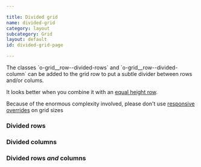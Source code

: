 ```yaml
---

title: Divided grid
name: divided-grid
category: layout
subcategory: Grid
layout: default
id: divided-grid-page

---
```


<div class="lead"><p>The classes `o-grid__row--divided-rows` and `o-grid__row--divided-column` can be added to the grid row to put a subtle divider between rows and/or colums.</p></div>

It looks better when you combine it with an [equal height row](../js-modules/equal-height-rows.html).

Because of the enormous complexity involved, please don't use [responsive overrides](../layout/grid.html#responsive-override-classes) on grid sizes

### Divided rows

<script>
component("grid", { "atoms":[
  { "grid-row": { "type": "divided-rows", "atoms": [
    { "grid-box": { "size": "full", "atoms": { "text": " .o-grid__box--full" } } }
  ] } },
  { "grid-row": { "type": "divided-rows", "atoms": [
    { "grid-box": { "size": "half", "atoms": { "text": " .o-grid__box--half" } } },
    { "grid-box": { "size": "half", "atoms": { "text": " .o-grid__box--half" } } }
  ] } },
  { "grid-row": { "type": "divided-rows", "atoms": [
    { "grid-box": { "size": "half", "atoms": { "text": " .o-grid__box--half" } } },
    { "grid-box": { "size": "quarter", "atoms": { "text": " .o-grid__box--quarter" } } },
    { "grid-box": { "size": "quarter", "atoms": { "text": " .o-grid__box--quarter" } } }
  ] } },
  { "grid-row": { "type": "divided-rows", "atoms": [
    { "grid-box": { "size": "quarter", "atoms": { "text": " .o-grid__box--quarter" } } },
    { "grid-box": { "size": "half", "atoms": { "text": " .o-grid__box--half" } } },
    { "grid-box": { "size": "quarter", "atoms": { "text": " .o-grid__box--quarter" } } }
  ] } },
  { "grid-row": { "type": "divided-rows", "atoms": [
    { "grid-box": { "size": "quarter", "atoms": { "text": " .o-grid__box--quarter" } } },
    { "grid-box": { "size": "quarter", "atoms": { "text": " .o-grid__box--quarter" } } },
    { "grid-box": { "size": "half", "atoms": { "text": " .o-grid__box--half" } } }
  ] } },
  { "grid-row": { "type": "divided-rows", "atoms": [
    { "grid-box": { "size": "quarter", "atoms": { "text": " .o-grid__box--quarter" } } },
    { "grid-box": { "size": "quarter", "atoms": { "text": " .o-grid__box--quarter" } } },
    { "grid-box": { "size": "quarter", "atoms": { "text": " .o-grid__box--quarter" } } },
    { "grid-box": { "size": "quarter", "atoms": { "text": " .o-grid__box--quarter" } } }
  ] } },
  { "grid-row": { "type": "divided-rows", "atoms": [
    { "grid-box": { "size": "quarter", "atoms": { "text": " .o-grid__box--quarter" } } },
    { "grid-box": { "size": "threequarters", "atoms": { "text": " .o-grid__box--threequarters" } } }
  ] } },
  { "grid-row": { "type": "divided-rows", "atoms": [
    { "grid-box": { "size": "threequarters", "atoms": { "text": " .o-grid__box--threequarters" } } },
    { "grid-box": { "size": "quarter", "atoms": { "text": " .o-grid__box--quarter" } } }
  ] } },
  { "grid-row": { "type": "divided-rows", "atoms": [
    { "grid-box": { "size": "third", "atoms": { "text": " .o-grid__box--third" } } },
    { "grid-box": { "size": "twothirds", "atoms": { "text": " .o-grid__box--twothirds" } } }
  ] } },
  { "grid-row": { "type": "divided-rows", "atoms": [
    { "grid-box": { "size": "twothirds", "atoms": { "text": " .o-grid__box--twothirds" } } },
    { "grid-box": { "size": "third", "atoms": { "text": " .o-grid__box--third" } } }
  ] } },
  { "grid-row": { "type": "divided-rows", "atoms": [
    { "grid-box": { "size": "third", "atoms": { "text": " .o-grid__box--third" } } },
    { "grid-box": { "size": "third", "atoms": { "text": " .o-grid__box--third" } } },
    { "grid-box": { "size": "third", "atoms": { "text": " .o-grid__box--third" } } }
  ] } }
] });
</script>

### Divided columns

<script>
component("grid", { "atoms":[
  { "grid-row": { "type": "divided-columns", "atoms": [
    { "grid-box": { "size": "full", "atoms": { "text": " .o-grid__box--full" } } }
  ] } },
  { "grid-row": { "type": "divided-columns", "atoms": [
    { "grid-box": { "size": "half", "atoms": { "text": " .o-grid__box--half" } } },
    { "grid-box": { "size": "half", "atoms": { "text": " .o-grid__box--half" } } }
  ] } },
  { "grid-row": { "type": "divided-columns", "atoms": [
    { "grid-box": { "size": "half", "atoms": { "text": " .o-grid__box--half" } } },
    { "grid-box": { "size": "quarter", "atoms": { "text": " .o-grid__box--quarter" } } },
    { "grid-box": { "size": "quarter", "atoms": { "text": " .o-grid__box--quarter" } } }
  ] } },
  { "grid-row": { "type": "divided-columns", "atoms": [
    { "grid-box": { "size": "quarter", "atoms": { "text": " .o-grid__box--quarter" } } },
    { "grid-box": { "size": "half", "atoms": { "text": " .o-grid__box--half" } } },
    { "grid-box": { "size": "quarter", "atoms": { "text": " .o-grid__box--quarter" } } }
  ] } },
  { "grid-row": { "type": "divided-columns", "atoms": [
    { "grid-box": { "size": "quarter", "atoms": { "text": " .o-grid__box--quarter" } } },
    { "grid-box": { "size": "quarter", "atoms": { "text": " .o-grid__box--quarter" } } },
    { "grid-box": { "size": "half", "atoms": { "text": " .o-grid__box--half" } } }
  ] } },
  { "grid-row": { "type": "divided-columns", "atoms": [
    { "grid-box": { "size": "quarter", "atoms": { "text": " .o-grid__box--quarter" } } },
    { "grid-box": { "size": "quarter", "atoms": { "text": " .o-grid__box--quarter" } } },
    { "grid-box": { "size": "quarter", "atoms": { "text": " .o-grid__box--quarter" } } },
    { "grid-box": { "size": "quarter", "atoms": { "text": " .o-grid__box--quarter" } } }
  ] } },
  { "grid-row": { "type": "divided-columns", "atoms": [
    { "grid-box": { "size": "quarter", "atoms": { "text": " .o-grid__box--quarter" } } },
    { "grid-box": { "size": "threequarters", "atoms": { "text": " .o-grid__box--threequarters" } } }
  ] } },
  { "grid-row": { "type": "divided-columns", "atoms": [
    { "grid-box": { "size": "threequarters", "atoms": { "text": " .o-grid__box--threequarters" } } },
    { "grid-box": { "size": "quarter", "atoms": { "text": " .o-grid__box--quarter" } } }
  ] } },
  { "grid-row": { "type": "divided-columns", "atoms": [
    { "grid-box": { "size": "third", "atoms": { "text": " .o-grid__box--third" } } },
    { "grid-box": { "size": "twothirds", "atoms": { "text": " .o-grid__box--twothirds" } } }
  ] } },
  { "grid-row": { "type": "divided-columns", "atoms": [
    { "grid-box": { "size": "twothirds", "atoms": { "text": " .o-grid__box--twothirds" } } },
    { "grid-box": { "size": "third", "atoms": { "text": " .o-grid__box--third" } } }
  ] } },
  { "grid-row": { "type": "divided-columns", "atoms": [
    { "grid-box": { "size": "third", "atoms": { "text": " .o-grid__box--third" } } },
    { "grid-box": { "size": "third", "atoms": { "text": " .o-grid__box--third" } } },
    { "grid-box": { "size": "third", "atoms": { "text": " .o-grid__box--third" } } }
  ] } }
] });
</script>

### Divided rows _and_ columns

<script>
component("grid", { "atoms":[
  { "grid-row": { "type": "divided-rows o-grid__row--divided-columns", "atoms": [
    { "grid-box": { "size": "full", "atoms": { "text": " .o-grid__box--full" } } }
  ] } },
  { "grid-row": { "type": "divided-rows o-grid__row--divided-columns", "atoms": [
    { "grid-box": { "size": "half", "atoms": { "text": " .o-grid__box--half" } } },
    { "grid-box": { "size": "half", "atoms": { "text": " .o-grid__box--half" } } }
  ] } },
  { "grid-row": { "type": "divided-rows o-grid__row--divided-columns", "atoms": [
    { "grid-box": { "size": "half", "atoms": { "text": " .o-grid__box--half" } } },
    { "grid-box": { "size": "quarter", "atoms": { "text": " .o-grid__box--quarter" } } },
    { "grid-box": { "size": "quarter", "atoms": { "text": " .o-grid__box--quarter" } } }
  ] } },
  { "grid-row": { "type": "divided-rows o-grid__row--divided-columns", "atoms": [
    { "grid-box": { "size": "quarter", "atoms": { "text": " .o-grid__box--quarter" } } },
    { "grid-box": { "size": "half", "atoms": { "text": " .o-grid__box--half" } } },
    { "grid-box": { "size": "quarter", "atoms": { "text": " .o-grid__box--quarter" } } }
  ] } },
  { "grid-row": { "type": "divided-rows o-grid__row--divided-columns", "atoms": [
    { "grid-box": { "size": "quarter", "atoms": { "text": " .o-grid__box--quarter" } } },
    { "grid-box": { "size": "quarter", "atoms": { "text": " .o-grid__box--quarter" } } },
    { "grid-box": { "size": "half", "atoms": { "text": " .o-grid__box--half" } } }
  ] } },
  { "grid-row": { "type": "divided-rows o-grid__row--divided-columns", "atoms": [
    { "grid-box": { "size": "quarter", "atoms": { "text": " .o-grid__box--quarter" } } },
    { "grid-box": { "size": "quarter", "atoms": { "text": " .o-grid__box--quarter" } } },
    { "grid-box": { "size": "quarter", "atoms": { "text": " .o-grid__box--quarter" } } },
    { "grid-box": { "size": "quarter", "atoms": { "text": " .o-grid__box--quarter" } } }
  ] } },
  { "grid-row": { "type": "divided-rows o-grid__row--divided-columns", "atoms": [
    { "grid-box": { "size": "quarter", "atoms": { "text": " .o-grid__box--quarter" } } },
    { "grid-box": { "size": "threequarters", "atoms": { "text": " .o-grid__box--threequarters" } } }
  ] } },
  { "grid-row": { "type": "divided-rows o-grid__row--divided-columns", "atoms": [
    { "grid-box": { "size": "threequarters", "atoms": { "text": " .o-grid__box--threequarters" } } },
    { "grid-box": { "size": "quarter", "atoms": { "text": " .o-grid__box--quarter" } } }
  ] } },
  { "grid-row": { "type": "divided-rows o-grid__row--divided-columns", "atoms": [
    { "grid-box": { "size": "third", "atoms": { "text": " .o-grid__box--third" } } },
    { "grid-box": { "size": "twothirds", "atoms": { "text": " .o-grid__box--twothirds" } } }
  ] } },
  { "grid-row": { "type": "divided-rows o-grid__row--divided-columns", "atoms": [
    { "grid-box": { "size": "twothirds", "atoms": { "text": " .o-grid__box--twothirds" } } },
    { "grid-box": { "size": "third", "atoms": { "text": " .o-grid__box--third" } } }
  ] } },
  { "grid-row": { "type": "divided-rows o-grid__row--divided-columns", "atoms": [
    { "grid-box": { "size": "third", "atoms": { "text": " .o-grid__box--third" } } },
    { "grid-box": { "size": "third", "atoms": { "text": " .o-grid__box--third" } } },
    { "grid-box": { "size": "third", "atoms": { "text": " .o-grid__box--third" } } }
  ] } }
] });
</script>